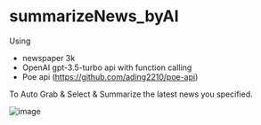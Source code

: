 # summarizeNews_byAI

Using 
- newspaper 3k
- OpenAI gpt-3.5-turbo api with function calling
- Poe api (https://github.com/ading2210/poe-api)

To
Auto Grab & Select & Summarize the latest news you specified.

![image](https://github.com/cyrus-cai/summarizeNews_byAI/assets/91727456/ea9d0f62-f150-485a-89aa-b9d23a08a969)


